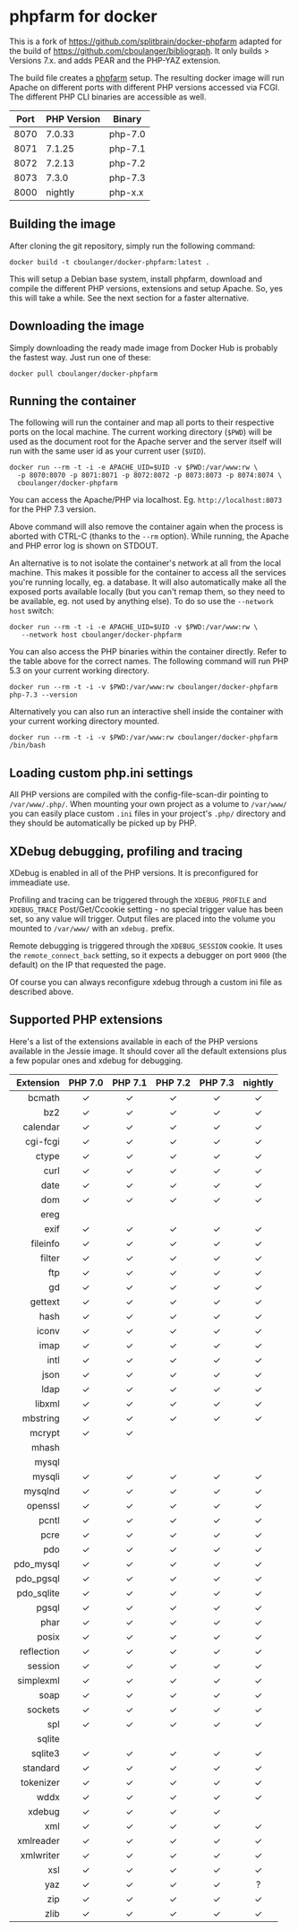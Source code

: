 phpfarm for docker
==================

This is a fork of https://github.com/splitbrain/docker-phpfarm  adapted
for the build of https://github.com/cboulanger/bibliograph. It only
builds > Versions 7.x. and adds PEAR and the PHP-YAZ extension.

The build file creates a [phpfarm](https://github.com/fpoirotte/phpfarm)
setup. The resulting docker image will run Apache on
different ports with different PHP versions accessed via
FCGI. The different PHP CLI binaries are accessible as well.

Port | PHP Version | Binary
-----|-------------|-----------------------
8070 | 7.0.33      | php-7.0
8071 | 7.1.25      | php-7.1
8072 | 7.2.13      | php-7.2
8073 | 7.3.0       | php-7.3 
8000 | nightly     | php-x.x 


Building the image
------------------

After cloning the git repository, simply run the following command:

    docker build -t cboulanger/docker-phpfarm:latest .
   
This will setup a Debian base system, install phpfarm, download and
compile the different PHP versions, extensions and setup Apache. So, yes
this will take a while. See the next section for a faster alternative.

Downloading the image
---------------------

Simply downloading the ready made image from Docker Hub
is probably the fastest way. Just run one of these:

    docker pull cboulanger/docker-phpfarm


Running the container
---------------------

The following will run the container and map all ports to their respective
ports on the local machine. The current working directory (`$PWD`)
will be used as the document root for the Apache server and the server
itself will run with the same user id as your current user (`$UID`).

    docker run --rm -t -i -e APACHE_UID=$UID -v $PWD:/var/www:rw \
      -p 8070:8070 -p 8071:8071 -p 8072:8072 -p 8073:8073 -p 8074:8074 \
      cboulanger/docker-phpfarm

You can access the Apache/PHP via localhost. Eg. `http://localhost:8073`
for the PHP 7.3 version. 

Above command will also remove the container again when the
process is aborted with CTRL-C (thanks to the `--rm` option).
While running, the Apache and PHP error log is shown on STDOUT.

An alternative is to not isolate the container's network at all
from the local machine. This makes it possible for the container to
access all the services you're running locally, eg. a database. It
will also automatically make all the exposed ports available locally
(but you can't remap them, so they need to be available, eg. not
used by anything else). To do so use the `--network host` switch:

    docker run --rm -t -i -e APACHE_UID=$UID -v $PWD:/var/www:rw \
       --network host cboulanger/docker-phpfarm

You can also access the PHP binaries within the container directly.
Refer to the table above for the correct names. The following
command will run PHP 5.3 on your current working directory.

    docker run --rm -t -i -v $PWD:/var/www:rw cboulanger/docker-phpfarm php-7.3 --version

Alternatively you can also run an interactive shell inside
the container with your current working directory mounted.

    docker run --rm -t -i -v $PWD:/var/www:rw cboulanger/docker-phpfarm /bin/bash

Loading custom php.ini settings
-------------------------------

All PHP versions are compiled with the config-file-scan-dir pointing
to ``/var/www/.php/``. When mounting your own project as a volume to
``/var/www/`` you can easily place custom ``.ini`` files in your project's
``.php/`` directory and they should be automatically be picked up by PHP.

XDebug debugging, profiling and tracing
---------------------------------------

XDebug is enabled in all of the PHP versions. It is preconfigured for immeadiate use.

Profiling and tracing can be triggered through the `XDEBUG_PROFILE`
and `XDEBUG_TRACE` Post/Get/Ccookie setting - no special trigger
value has been set, so any value will trigger. Output files are placed
into the volume you mounted to `/var/www/` with an `xdebug.` prefix.

Remote debugging is triggered through the `XDEBUG_SESSION` cookie.
It uses the `remote_connect_back` setting, so it expects a debugger
on port `9000` (the default) on the IP that requested the page.

Of course you can always reconfigure xdebug through a custom ini file as described above.

Supported PHP extensions
------------------------

Here's a list of the extensions available in each of the PHP
versions available in the Jessie image. It should cover all the
default extensions plus a few popular ones and xdebug for debugging.

Extension    | PHP 7.0 | PHP 7.1 | PHP 7.2 | PHP 7.3 | nightly
------------:|:-------:|:-------:|:-------:|:-------:|:-------:
bcmath       |    ✓    |    ✓    |    ✓    |    ✓    |    ✓
bz2          |    ✓    |    ✓    |    ✓    |    ✓    |    ✓
calendar     |    ✓    |    ✓    |    ✓    |    ✓    |    ✓
cgi-fcgi     |    ✓    |    ✓    |    ✓    |    ✓    |    ✓
ctype        |    ✓    |    ✓    |    ✓    |    ✓    |    ✓
curl         |    ✓    |    ✓    |    ✓    |    ✓    |    ✓
date         |    ✓    |    ✓    |    ✓    |    ✓    |    ✓
dom          |    ✓    |    ✓    |    ✓    |    ✓    |    ✓
ereg         |         |         |         |         |
exif         |    ✓    |    ✓    |    ✓    |    ✓    |    ✓
fileinfo     |    ✓    |    ✓    |    ✓    |    ✓    |    ✓
filter       |    ✓    |    ✓    |    ✓    |    ✓    |    ✓
ftp          |    ✓    |    ✓    |    ✓    |    ✓    |    ✓
gd           |    ✓    |    ✓    |    ✓    |    ✓    |    ✓
gettext      |    ✓    |    ✓    |    ✓    |    ✓    |    ✓
hash         |    ✓    |    ✓    |    ✓    |    ✓    |    ✓
iconv        |    ✓    |    ✓    |    ✓    |    ✓    |    ✓
imap         |    ✓    |    ✓    |    ✓    |    ✓    |    ✓
intl         |    ✓    |    ✓    |    ✓    |    ✓    |    ✓
json         |    ✓    |    ✓    |    ✓    |    ✓    |    ✓
ldap         |    ✓    |    ✓    |    ✓    |    ✓    |    ✓
libxml       |    ✓    |    ✓    |    ✓    |    ✓    |    ✓
mbstring     |    ✓    |    ✓    |    ✓    |    ✓    |    ✓
mcrypt       |    ✓    |    ✓    |         |         |
mhash        |         |         |         |         |
mysql        |         |         |         |         |
mysqli       |    ✓    |    ✓    |    ✓    |    ✓    |    ✓
mysqlnd      |    ✓    |    ✓    |    ✓    |    ✓    |    ✓
openssl      |    ✓    |    ✓    |    ✓    |    ✓    |    ✓
pcntl        |    ✓    |    ✓    |    ✓    |    ✓    |    ✓
pcre         |    ✓    |    ✓    |    ✓    |    ✓    |    ✓
pdo          |    ✓    |    ✓    |    ✓    |    ✓    |    ✓
pdo_mysql    |    ✓    |    ✓    |    ✓    |    ✓    |    ✓
pdo_pgsql    |    ✓    |    ✓    |    ✓    |    ✓    |    ✓
pdo_sqlite   |    ✓    |    ✓    |    ✓    |    ✓    |    ✓
pgsql        |    ✓    |    ✓    |    ✓    |    ✓    |    ✓
phar         |    ✓    |    ✓    |    ✓    |    ✓    |    ✓
posix        |    ✓    |    ✓    |    ✓    |    ✓    |    ✓
reflection   |    ✓    |    ✓    |    ✓    |    ✓    |    ✓
session      |    ✓    |    ✓    |    ✓    |    ✓    |    ✓
simplexml    |    ✓    |    ✓    |    ✓    |    ✓    |    ✓
soap         |    ✓    |    ✓    |    ✓    |    ✓    |    ✓
sockets      |    ✓    |    ✓    |    ✓    |    ✓    |    ✓
spl          |    ✓    |    ✓    |    ✓    |    ✓    |    ✓
sqlite       |         |         |         |         |
sqlite3      |    ✓    |    ✓    |    ✓    |    ✓    |    ✓
standard     |    ✓    |    ✓    |    ✓    |    ✓    |    ✓
tokenizer    |    ✓    |    ✓    |    ✓    |    ✓    |    ✓
wddx         |    ✓    |    ✓    |    ✓    |    ✓    |    ✓
xdebug       |    ✓    |    ✓    |    ✓    |    ✓    |
xml          |    ✓    |    ✓    |    ✓    |    ✓    |    ✓
xmlreader    |    ✓    |    ✓    |    ✓    |    ✓    |    ✓
xmlwriter    |    ✓    |    ✓    |    ✓    |    ✓    |    ✓
xsl          |    ✓    |    ✓    |    ✓    |    ✓    |    ✓
yaz          |    ✓    |    ✓    |    ✓    |    ✓    |    ?
zip          |    ✓    |    ✓    |    ✓    |    ✓    |    ✓
zlib         |    ✓    |    ✓    |    ✓    |    ✓    |    ✓


